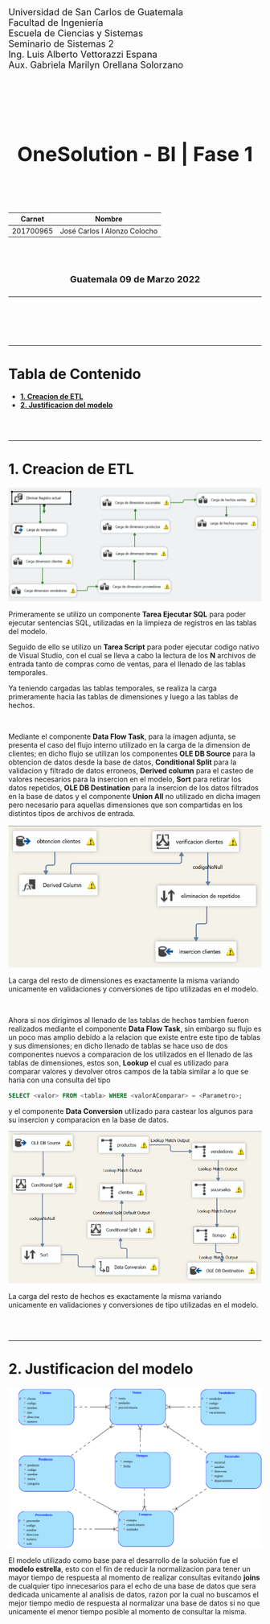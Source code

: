 <p style="font-size: 18px">
Universidad de San Carlos de Guatemala
<br>
Facultad de Ingeniería
<br>
Escuela de Ciencias y Sistemas
<br>
Seminario de Sistemas 2
<br>
Ing. Luis Alberto Vettorazzi Espana
<br>
Aux. Gabriela Marilyn Orellana Solorzano
</p>

<br><br><br><br>



<h1 align="center" style="font-size: 40px; font-weight: bold;">OneSolution - BI | Fase 1</h1>

<br><br><br>


<div align="center">

| Carnet | Nombre |
| :-: | :-:| 
| 201700965 | José Carlos I Alonzo Colocho |

</div>

<br><br>

<h4 align="center" style="font-size: 18px; font-weight: bold;">Guatemala 09 de Marzo 2022</h4>


*** 


<br><br><br><br>

*** 

<h1>Tabla de Contenido</h1>

- [**1. Creacion de ETL**](#1-creacion-de-etl)
- [**2. Justificacion del modelo**](#2-justificacion-del-modelo)


<br><br>

***
# **1. Creacion de ETL**

![ETL general](./assets/etl.PNG)

Primeramente se utilizo un componente **Tarea Ejecutar SQL** para poder ejecutar sentencias SQL, utilizadas en la limpieza de registros en las tablas del modelo.

Seguido de ello se utilizo un **Tarea Script** para poder ejecutar codigo nativo de Visual Studio, con el cual se lleva a cabo la lectura de los **N** archivos de entrada tanto de compras como de ventas, para el llenado de las tablas temporales. 

Ya teniendo cargadas las tablas temporales, se realiza la carga primeramente hacia las tablas de dimensiones y luego a las tablas de hechos.

<br>

Mediante el componente **Data Flow Task**, para la imagen adjunta, se presenta el caso del flujo interno utilizado en la carga de la dimension de clientes; en dicho flujo se utilizan los componentes **OLE DB Source** para la obtencion de datos desde la base de datos, **Conditional Split** para la validacion y filtrado de datos erroneos, **Derived column** para el casteo de valores necesarios para la insercion en el modelo, **Sort** para retirar los datos repetidos, **OLE DB Destination** para la insercion de los datos filtrados en la base de datos y el componente **Union All** no utilizado en dicha imagen pero necesario para aquellas dimensiones que son compartidas en los distintos tipos de archivos de entrada.
 
![Data flow interno](./assets/clientes.PNG)

La carga del resto de dimensiones es exactamente la misma variando unicamente en validaciones y conversiones de tipo utilizadas en el modelo.


<br>


Ahora si nos dirigimos al llenado de las tablas de hechos tambien fueron realizados mediante el componente **Data Flow Task**, sin embargo su flujo es un poco mas amplio debido a la relacion que existe entre este tipo de tablas y sus dimensiones; en dicho llenado de tablas se hace uso de dos componentes nuevos a comparacion de los utilizados en el llenado de las tablas de dimensiones, estos son, **Lookup** el cual es utilizado para comparar valores y devolver otros campos de la tabla similar a lo que se haria con una consulta del tipo 

```SQL
SELECT <valor> FROM <tabla> WHERE <valorAComparar> = <Parametro>;
```

y el componente **Data Conversion** utilizado para castear los algunos para su insercion y comparacion en la base de datos.

![Data flow interno hechos](./assets/hechos.PNG)

La carga del resto de hechos es exactamente la misma variando unicamente en validaciones y conversiones de tipo utilizadas en el modelo.

<br><br>

***
# **2. Justificacion del modelo**

![Modelo](./assets/modelo.svg)

El modelo utilizado como base para el desarrollo de la solución fue el **modelo estrella**, esto con el fin de reducir la normalizacion para tener un mayor tiempo de respuesta al momento de realizar consultas evitando **joins** de cualquier tipo innecesarios para el echo de una base de datos que sera dedicada unicamente al analisis de datos, razon por la cual no buscamos el mejor tiempo medio de respuesta al normalizar una base de datos si no que unicamente el menor tiempo posible al momento de consultar la misma.